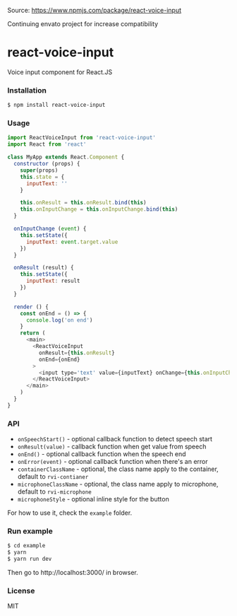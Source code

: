 Source: https://www.npmjs.com/package/react-voice-input

Continuing envato project for increase compatibility

# react-voice-input
Voice input component for React.JS

### Installation

```sh
$ npm install react-voice-input
```

### Usage

```js
import ReactVoiceInput from 'react-voice-input'
import React from 'react'

class MyApp extends React.Component {
  constructor (props) {
    super(props)
    this.state = {
      inputText: ''
    }

    this.onResult = this.onResult.bind(this)
    this.onInputChange = this.onInputChange.bind(this)
  }

  onInputChange (event) {
    this.setState({
      inputText: event.target.value
    })
  }

  onResult (result) {
    this.setState({
      inputText: result
    })
  }

  render () {
    const onEnd = () => {
      console.log('on end')
    }
    return (
      <main>
        <ReactVoiceInput
          onResult={this.onResult}
          onEnd={onEnd}
        >
          <input type='text' value={inputText} onChange={this.onInputChange} />
        </ReactVoiceInput>
      </main>
    )
  }
}
```

### API
* `onSpeechStart()` - optional callback function to detect speech start
* `onResult(value)` - callback function when get value from speech
* `onEnd()` - optional callback function when the speech end
* `onError(event)` - optional callback function when there's an error
* `containerClassName` - optional, the class name apply to the container, default to `rvi-contianer`
* `microphoneClassName` - optional, the class name apply to microphone, default to `rvi-microphone`
* `microphoneStyle` - optional inline style for the button

For how to use it, check the `example` folder.

### Run example

```sh
$ cd example
$ yarn
$ yarn run dev
```

Then go to http://localhost:3000/ in browser.

### License

MIT
